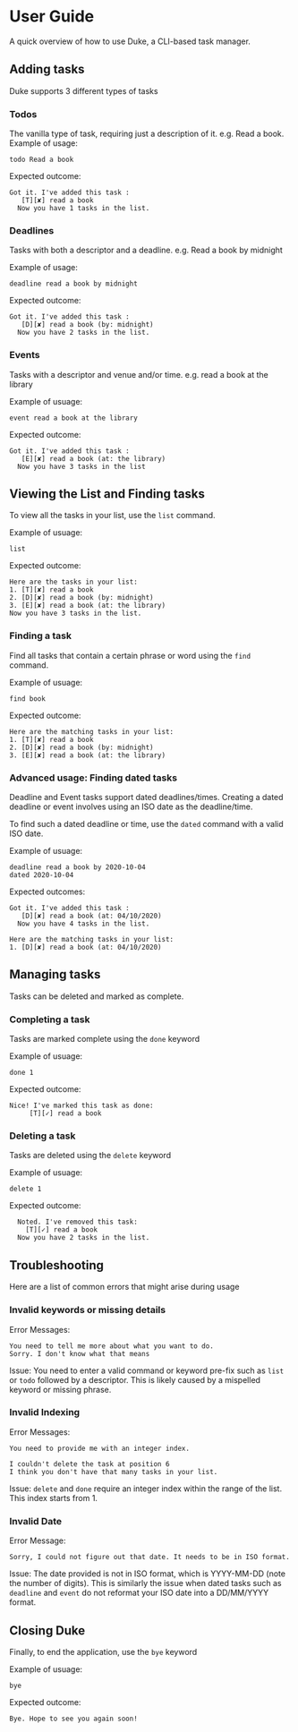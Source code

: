 # User Guide

A quick overview of how to use Duke, a CLI-based task manager.

## Adding tasks

Duke supports 3 different types of tasks

### Todos
The vanilla type of task, requiring just a description of it.
e.g. Read a book.
Example of usage:

```
todo Read a book
```

Expected outcome:

```
Got it. I've added this task :
   [T][✘] read a book
  Now you have 1 tasks in the list.
  ```

### Deadlines
Tasks with both a descriptor and a deadline.
e.g. Read a book by midnight

Example of usage:
```
deadline read a book by midnight
```

Expected outcome:
```
Got it. I've added this task :
   [D][✘] read a book (by: midnight)
  Now you have 2 tasks in the list.
```

### Events
Tasks with a descriptor and venue and/or time.
e.g. read a book at the library

Example of usuage:
```
event read a book at the library
```
Expected outcome:
```
Got it. I've added this task :
   [E][✘] read a book (at: the library)
  Now you have 3 tasks in the list
```

## Viewing the List and Finding tasks

To view all the tasks in your list, use the `list` command.

Example of usuage:
```
list
```

Expected outcome:
```
Here are the tasks in your list:
1. [T][✘] read a book 
2. [D][✘] read a book (by: midnight)
3. [E][✘] read a book (at: the library)
Now you have 3 tasks in the list.
```


### Finding a task
Find all tasks that contain a certain phrase or word using the `find` command.

Example of usuage:
```
find book
```

Expected outcome:
```
Here are the matching tasks in your list:
1. [T][✘] read a book
2. [D][✘] read a book (by: midnight)
3. [E][✘] read a book (at: the library)
```

### Advanced usage: Finding dated tasks
Deadline and Event tasks support dated deadlines/times.
Creating a dated deadline or event involves using an ISO date as the deadline/time.

To find such a dated deadline or time, use the `dated` command with a valid ISO date.

Example of usuage:
```
deadline read a book by 2020-10-04
dated 2020-10-04
```

Expected outcomes:
```
Got it. I've added this task :
   [D][✘] read a book (at: 04/10/2020)
  Now you have 4 tasks in the list.
```
```
Here are the matching tasks in your list:
1. [D][✘] read a book (at: 04/10/2020)
```

## Managing tasks

Tasks can be deleted and marked as complete.

### Completing a task
Tasks are marked complete using the `done` keyword

Example of usuage:
```
done 1
```

Expected outcome:
```
Nice! I've marked this task as done:
     [T][✓] read a book
```


### Deleting a task
Tasks are deleted using the `delete` keyword

Example of usuage:
```
delete 1
```

Expected outcome:
```
  Noted. I've removed this task:
    [T][✓] read a book
  Now you have 2 tasks in the list.
 ```

## Troubleshooting
Here are a list of common errors that might arise during usage

### Invalid keywords or missing details
Error Messages:
```
You need to tell me more about what you want to do.
Sorry. I don't know what that means
```
Issue: You need to enter a valid command or keyword pre-fix such as `list` or `todo` followed by a descriptor.
This is likely caused by a mispelled keyword or missing phrase.

### Invalid Indexing
Error Messages:
```
You need to provide me with an integer index.

I couldn't delete the task at position 6
I think you don't have that many tasks in your list.
```
Issue: `delete` and `done` require an integer index within the range of the list. This index starts from 1.

### Invalid Date
Error Message:
```
Sorry, I could not figure out that date. It needs to be in ISO format.
```
Issue: The date provided is not in ISO format, which is YYYY-MM-DD (note the number of digits).
This is similarly the issue when dated tasks such as `deadline` and `event` do not reformat your ISO date into a DD/MM/YYYY format.

## Closing Duke

Finally, to end the application, use the `bye` keyword

Example of usuage:
```
bye
```

Expected outcome:
```
Bye. Hope to see you again soon!
```
